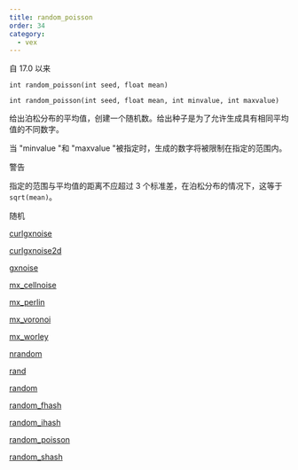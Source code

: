 ```yaml
---
title: random_poisson
order: 34
category:
  - vex
---
```


自 17.0 以来

`int random_poisson(int seed, float mean)`

`int random_poisson(int seed, float mean, int minvalue, int maxvalue)`

给出泊松分布的平均值，创建一个随机数。给出种子是为了允许生成具有相同平均值的不同数字。

当 "minvalue "和 "maxvalue "被指定时，生成的数字将被限制在指定的范围内。

警告

指定的范围与平均值的距离不应超过 3 个标准差，在泊松分布的情况下，这等于`sqrt(mean)`。

随机

[curlgxnoise](curlgxnoise.html)

[curlgxnoise2d](curlgxnoise2d.html)

[gxnoise](gxnoise.html)

[mx_cellnoise](mx_cellnoise.html)

[mx_perlin](mx_perlin.html)

[mx_voronoi](mx_voronoi.html)

[mx_worley](mx_worley.html)

[nrandom](nrandom.html)

[rand](rand.html)

[random](random.html)

[random_fhash](random_fhash.html)

[random_ihash](random_ihash.html)

[random_poisson](random_poisson.html)

[random_shash](random_shash.html)
